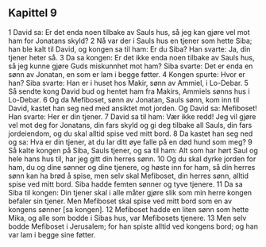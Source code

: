 ## Kapittel 9

1 David sa: Er det enda noen tilbake av Sauls hus, så jeg kan gjøre vel mot ham for Jonatans skyld?
2 Nå var der i Sauls hus en tjener som hette Siba; han ble kalt til David, og kongen sa til ham: Er du Siba? Han svarte: Ja, din tjener heter så.
3 Da sa kongen: Er det ikke enda noen tilbake av Sauls hus, så jeg kunne gjøre Guds miskunnhet mot ham? Siba svarte: Det er enda en sønn av Jonatan, en som er lam i begge føtter.
4 Kongen spurte: Hvor er han? Siba svarte: Han er i huset hos Makir, sønn av Ammiel, i Lo-Debar.
5 Så sendte kong David bud og hentet ham fra Makirs, Ammiels sønns hus i Lo-Debar.
6 Og da Mefiboset, sønn av Jonatan, Sauls sønn, kom inn til David, kastet han seg ned med ansiktet mot jorden. Og David sa: Mefiboset! Han svarte: Her er din tjener.
7 David sa til ham: Vær ikke redd! Jeg vil gjøre vel mot deg for Jonatans, din fars skyld og gi deg tilbake all Sauls, din fars jordeiendom, og du skal alltid spise ved mitt bord.
8 Da kastet han seg ned og sa: Hva er din tjener, at du lar ditt øye falle på en død hund som meg?
9 Så kalte kongen på Siba, Sauls tjener, og sa til ham: Alt som har hørt Saul og hele hans hus til, har jeg gitt din herres sønn.
10 Og du skal dyrke jorden for ham, du og dine sønner og dine tjenere, og høste inn for ham, så din herres sønn kan ha brød å spise, men selv skal Mefiboset, din herres sønn, alltid spise ved mitt bord. Siba hadde femten sønner og tyve tjenere.
11 Da sa Siba til kongen: Din tjener skal i alle måter gjøre slik som min herre kongen befaler sin tjener. Men Mefiboset skal spise ved mitt bord som en av kongens sønner [sa kongen].
12 Mefiboset hadde en liten sønn som hette Mika, og alle som bodde i Sibas hus, var Mefibosets tjenere.
13 Men selv bodde Mefiboset i Jerusalem; for han spiste alltid ved kongens bord; og han var lam i begge sine føtter.
